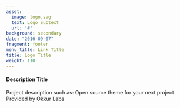 ```yaml
---
asset:
  image: logo.svg
  text: Logo Subtext
  url: '#'
background: secondary
date: "2016-09-07"
fragment: footer
menu_title: Link Title
title: Logo Title
weight: 110
---
```


#### Description Title

Project description such as:
Open source theme for your next project
Provided by Okkur Labs
